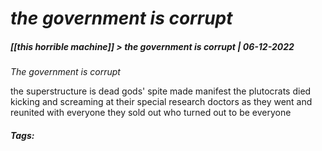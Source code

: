# _the government is corrupt_
##### [[_this horrible machine_]] > _the government is corrupt_ | 06-12-2022

_The government is corrupt_

the superstructure is dead gods' spite made manifest
the plutocrats died kicking and screaming at their special research doctors as they went and reunited with everyone they sold out who turned out to be everyone

##### Tags: 